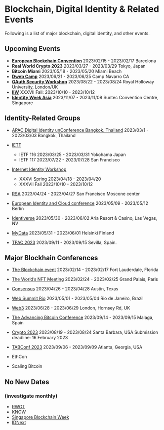 # Blockchain, Digital Identity & Related Events

Following is a list of major blockchain, digital identity, and other events.

## Upcoming Events

* **[European Blockchain Convention](https://eblockchainconvention.com)** 2023/02/15 - 2023/02/17  Barcelona
* **Real World Crypto 2023** 2023/03/27 - 2023/03/29 Tokyo, Japan
* **Bitcoin Miami** 2023/05/18 - 2023/05/20  Miami Beach
* **[Dweb Camp](https://dwebcamp.org)** 2023/06/21 - 2023/06/25  Camp Navarro CA
* **[OAuth Security Workshop](https://oauth.secworkshop.events)** 2023/08/22 - 2023/08/24  Royal Holloway University, London/UK
* **[IIW](https://internetidentityworkshop.com)** XXXVII Fall: 2023/10/10 - 2023/10/12
* **[Identity Week Asia](https://www.terrapinn.com/exhibition/identity-week-asia/index.stm)** 2023/11/07 - 2023/11/08  Suntec Convention Centre, Singapore

## Identity-Related Groups

* [APAC Digital Identity unConference Bangkok, Thailand](https://identitywoman.net/save-the-date-apac-digital-identity-unconference-march-1-3-2023) 2023/03/1 - 2023/03/03  Bangkok, Thailand

* [IETF](https://www.ietf.org)
   * IETF 116 2023/03/25 - 2023/03/31 Yokohama Japan
   * IETF 117 2023/07/22 - 2023/07/28 San Francisco

* [Internet Identity Workshop](https://internetidentityworkshop.com)
   * XXXVI Spring 2023/04/18 - 2023/04/20
   * XXXVII Fall 2023/10/10 - 2023/10/12

* [RSA](https://www.rsaconference.com) 2023/04/24 - 2023/04/27 San Francisco Moscone center

* [European Identity and Cloud conference](https://www.kuppingercole.com/events/eic2023) 2023/05/09 - 2023/05/12 Berlin

* [Identiverse](https://identiverse.com) 2023/05/30 - 2023/06/02 Aria Resort & Casino, Las Vegas, NV

* [MyData](https://mydata.org) 2023/05/31 - 2023/06/01 Helsinki Finland

* [TPAC 2023](https://www.w3.org/wiki/TPAC) 2023/09/11 - 2023/09/15 Sevilla, Spain.

## Major Blockhain Conferences

* [The Blockchain event](https://www.theblockchainevent.com/east) 2023/02/14 - 2023/02/17 Fort Lauderdale, Florida

* [The World’s NFT Meeting](https://www.nftparis.xyz) 2023/02/24 - 2023/02/25 Grand Palais, Paris

* [Consensus](https://www.coindesk.com/events) 2023/04/26 - 2023/04/28 Austin, Texas

* [Web Summit Rio](https://rio.websummit.com/) 2023/05/01 - 2023/05/04 Rio de Janeiro, Brazil   

* [Web3](http://web3summit.com) 2023/06/28 - 2023/06/29 London, Hornsey Rd, UK

* [The Advancing Bitcoin Conference](https://www.advancingbitcoin.com/enterprise/2023/) 2023/09/14 - 2023/09/15 Malaga, Spain

* [Crypto 2023](https://crypto.iacr.org/2023/) 2023/08/19 - 2023/08/24 Santa Barbara, USA Submission deadline: 16 February 2023

* [TABConf 2023](https://2023.tabconf.com/) 2023/09/06 - 2023/09/09 Atlanta, Georgia, USA

* EthCon
* Scaling Bitcoin

## No New Dates

### (investigate monthly)

* [RWOT](https://www.eventbrite.com/e/rebooting-the-web-of-trust-xi-2022-the-hague-tickets-347605426187)
* [KNOW](https://www.knowidentity.com/2020-conference)
* [Singapore Blockchain Week](https://singaporeblockchain.org/singapore-blockchain-week-one-of-asias-largest-blockchain-events-returns-from-25-to-29-july-2022)
* [IDNext](https://idnext.eu/events)


